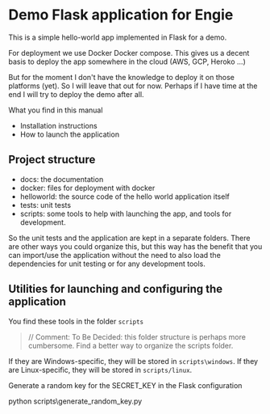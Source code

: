 # Demo Flask application for Engie

This is a simple hello-world app implemented in Flask for a demo.

For deployment we use Docker Docker compose.
This gives us a decent basis to deploy the app somewhere in the cloud (AWS, GCP, Heroko ...)

But for the moment I don't have the knowledge to deploy it on those platforms (yet). 
So I will leave that out for now. Perhaps if I have time at the end I will try to deploy the demo after all.

What you find in this manual
- Installation instructions
- How to launch the application

## Project structure

- docs: the documentation
- docker: files for deployment with docker
- helloworld: the source code of the hello world application itself
- tests: unit tests 
- scripts: some tools to help with launching the app, and tools for development.

So the unit tests and the application are kept in a separate folders. 
There are other ways you could organize this, but this way has the benefit that you can import/use the application without the need to also load the dependencies for unit testing or for any development tools.


## Utilities for launching and configuring the application

You find these tools in the folder `scripts`

> // Comment: To Be Decided: this folder structure is perhaps more cumbersome. Find a better way to organize the scripts folder.

If they are Windows-specific, they will be stored in `scripts\windows`.
If they are Linux-specific, they will be stored in `scripts/linux`.



Generate a random key for the SECRET_KEY in the Flask configuration


python scripts\generate_random_key.py


